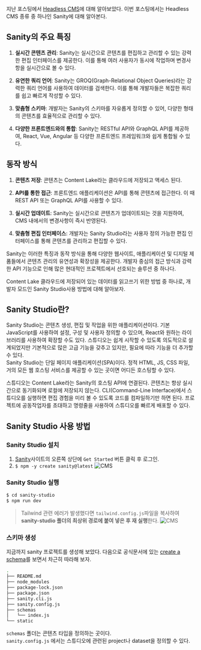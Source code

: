 지난 포스팅에서 [Headless CMS](https://roxie-blog.vercel.app/posts/sanity-headlessCms)에 대해 알아보았다.
이번 포스팅에서는 Headless CMS 종류 중 하나인 Sanity에 대해 알아본다.

## Sanity의 주요 특징

1. **실시간 콘텐츠 관리**: Sanity는 실시간으로 콘텐츠를 편집하고 관리할 수 있는 강력한 편집 인터페이스를 제공한다. 이를 통해 여러 사용자가 동시에 작업하며 변경사항을 실시간으로 볼 수 있다.

2. **유연한 쿼리 언어**: Sanity는 GROQ(Graph-Relational Object Queries)라는 강력한 쿼리 언어를 사용하여 데이터를 검색한다. 이를 통해 개발자들은 복잡한 쿼리를 쉽고 빠르게 작성할 수 있다.

3. **맞춤형 스키마**: 개발자는 Sanity의 스키마를 자유롭게 정의할 수 있어, 다양한 형태의 콘텐츠를 효율적으로 관리할 수 있다.

4. **다양한 프론트엔드와의 통합**: Sanity는 RESTful API와 GraphQL API를 제공하여, React, Vue, Angular 등 다양한 프론트엔드 프레임워크와 쉽게 통합될 수 있다.

## 동작 방식

1. **콘텐츠 저장**: 콘텐츠는 Content Lake라는 클라우드에 저장되고 액세스 된다.

2. **API를 통한 접근**: 프론트엔드 애플리케이션은 API를 통해 콘텐츠에 접근한다. 이 때 REST API 또는 GraphQL API를 사용할 수 있다.

3. **실시간 업데이트**: Sanity는 실시간으로 콘텐츠가 업데이트되는 것을 지원하여, CMS 내에서의 변경사항이 즉시 반영된다.

4. **맞춤형 편집 인터페이스**: 개발자는 Sanity Studio라는 사용자 정의 가능한 편집 인터페이스를 통해 콘텐츠를 관리하고 편집할 수 있다.

Sanity는 이러한 특징과 동작 방식을 통해 다양한 웹사이트, 애플리케이션 및 디지털 제품들에서 콘텐츠 관리의 유연성과 확장성을 제공한다. 개발자 중심의 접근 방식과 강력한 API 기능으로 인해 많은 현대적인 프로젝트에서 선호되는 솔루션 중 하나다.

Content Lake 클라우드에 저장되어 있는 데이터를 읽고쓰기 위한 방법 중 하나로, 개발자 모드인 Sanity Studio사용 방법에 대해 알아보자.

## Sanity Studio란?

Sanity Studio는 콘텐츠 생성, 편집 및 작업을 위한 애플리케이션이다. 기본 JavaScript를 사용하여 설정, 구성 및 사용자 정의할 수 있으며, React와 원하는 라이브러리를 사용하여 확장할 수도 있다. 스튜디오는 쉽게 시작할 수 있도록 의도적으로 설계되었지만 기본적으로 많은 고급 기능을 갖추고 있지만, 필요에 따라 기능을 더 추가할 수 있다.  
Sanity Studio는 단일 페이지 애플리케이션(SPA)이다. 정적 HTML, JS, CSS 파일, 거의 모든 웹 호스팅 서비스를 제공할 수 있는 곳이면 어디든 호스팅할 수 있다.

스튜디오는 Content Lake라는 Sanity의 호스팅 API에 연결된다. 콘텐츠는 항상 실시간으로 동기화되며 로컬에 저장되지 않는다. CLI(Command-Line Interface)에서 스튜디오를 실행하면 편집 경험을 미리 볼 수 있도록 코드를 컴파일하기만 하면 된다. 프로젝트에 공동작업자를 초대하고 명령줄을 사용하여 스튜디오를 빠르게 배포할 수 있다.

## Sanity Studio 사용 방법

### Sanity Studio 설치

1. [Sanity](https://www.sanity.io/)사이트의 오른쪽 상단에 `Get Started` 버튼 클릭 후 로그인.
2. `$ npm -y create sanity@latest`
   ![CMS](/images/posts/nextBlog/sanity3.png)

### Sanity Studio 실행

```bash
$ cd sanity-studio
$ npm run dev
```

> Tailwind 관련 에러가 발생했다면 `tailwind.config.js`파일을 복사하여 **sanity-studio 폴더의 최상위 경로에 붙여 넣은 후 재 실행**한다.
> ![CMS](/images/posts/nextBlog/sanity4.png)

### 스키마 생성

지금까지 sanity 프로젝트를 생성해 보았다. 다음으로
공식문서에 있는 [create a schema](https://www.sanity.io/docs/create-a-schema-and-configure-sanity-studio)를 보면서 차근히 따라해 보자.

```bash
.
├── README.md
├── node_modules
├── package-lock.json
├── package.json
├── sanity.cli.js
├── sanity.config.js
├── schemas
│   └── index.js
└── static
```

`schemas` 폴더는 콘텐츠 타입을 정의하는 곳이다.  
`sanity.config.js` 에서는 스튜디오에 관련된 project나 dataset을 정의할 수 있다.
